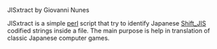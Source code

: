JISxtract
by Giovanni Nunes

JISxtract is a simple [perl](http://www.perl.org/) script that try to identify Japanese [Shift_JIS](http://en.wikipedia.org/wiki/Shift_JIS) codified strings inside a file. The main purpose is help in translation of classic Japanese computer games.
